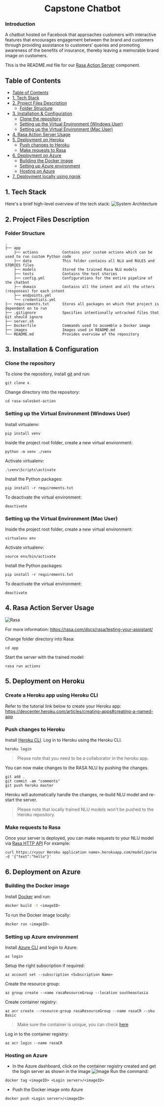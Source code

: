 <h1 align="center">Capstone Chatbot</h1>

### Introduction

A chatbot hosted on Facebook that approaches customers with interactive features that encourages engagement between the brand and customers through providing assistance to customers’ queries and promoting awareness of the benefits of insurance, thereby leaving a memorable brand image on customers.

This is the README.md file for our [Rasa Action Server](https://rasa.com/docs/action-server/) component.

## Table of Contents

- [Table of Contents](#table-of-contents)
- [1. Tech Stack](#1-tech-stack)
- [2. Project Files Description](#2-project-files-description)
  - [Folder Structure](#folder-structure)
- [3. Installation & Configuration](#3-installation--configuration)
  - [Clone the repository](#clone-the-repository)
  - [Setting up the Virtual Environment (Windows User)](#setting-up-the-virtual-environment-windows-user)
  - [Setting up the Virtual Environment (Mac User)](#setting-up-the-virtual-environment-mac-user)
- [4. Rasa Action Server Usage](#4-rasa-action-server-usage)
- [5. Deployment on Heroku](#5-deployment-on-heroku)
  - [Push changes to Heroku](#push-changes-to-heroku)
  - [Make requests to Rasa](#make-requests-to-rasa)
- [6. Deployment on Azure](#6-deployment-on-azure)
  - [Building the Docker image](#building-the-docker-image)
  - [Setting up Azure environment](#setting-up-azure-environment)
  - [Hosting on Azure](#hosting-on-azure)
- [7. Deployment locally using ngrok](#7-deployment-locally-using-ngrok)

## 1. Tech Stack

Here's a brief high-level overview of the tech stack:
![System Architecture](images/system-architecture.png)

## 2. Project Files Description

### Folder Structure

    .
    ├── app
        ├── actions           Contains your custom actions which can be used to run custom Python code
        ├── data              This folder contains all NLU and RULES and STORIES files
        ├── models            Stored the trained Rasa NLU models
        ├── tests             Contains the test stories
        ├── config.yml        Configurations for the entire pipeline of the chatbot
        ├── domain            Contains all the intent and all the utters (responses) for each intent
        ├── endpoints.yml
        └── credentials.yml
    ├── requirements.txt      Stores all packages on which that project is dependent on to run
    ├── .gitignore            Specifies intentionally untracked files that Git should ignore
    ├── server.sh
    ├── Dockerfile            Commands used to assemble a Docker image
    ├── images                Images used in README.md
    └── README.md             Provides overview of the repository

## 3. Installation & Configuration

### Clone the repository

To clone the repository, install [git](https://git-scm.com/downloads) and run:

```
git clone x
```

Change directory into the repository:

```
cd rasa-salesbot-action
```

### Setting up the Virtual Environment (Windows User)

Install virtualenv:

```
pip install venv
```

Inside the project root folder, create a new virtual environment:

```
python -m venv ./venv
```

Activate virtualenv:

```
.\venv\Scripts\activate
```

Install the Python packages:

```
pip install -r requirements.txt
```

To deactivate the virtual environment:

```
deactivate
```

### Setting up the Virtual Environment (Mac User)

Inside the project root folder, create a new virtual environment:

```
virtualenv env
```

Activate virtualenv:

```
source env/bin/activate
```

Install the Python packages:

```
pip install -r requirements.txt
```

To deactivate the virtual environment:

```
deactivate
```

## 4. Rasa Action Server Usage

![Rasa](images/rasa.png)

For more information:
https://rasa.com/docs/rasa/testing-your-assistant/

Change folder directory into Rasa:

```
cd app
```

Start the server with the trained model:

```
rasa run actions
```

## 5. Deployment on Heroku

### Create a Heroku app using Heroku CLI

Refer to the tutorial link below to create your Heroku app:
https://devcenter.heroku.com/articles/creating-apps#creating-a-named-app

### Push changes to Heroku

Install [Heroku CLI](https://devcenter.heroku.com/articles/heroku-cli#download-and-install).
Log in to Heroku using the Heroku CLI.

```
heroku login
```

> Please note that you need to be a collaborator in the heroku app.

You can now make changes to the RASA NLU by pushing the changes.

```
git add .
git commit -am "comments"
git push heroku master
```

Heroku will automatically handle the changes, re-build NLU model and re-start the server.

> Please note that locally trained NLU models won't be pushed to the Heroku repository.

### Make requests to Rasa

Once your server is deployed, you can make requests to your NLU model via [Rasa HTTP API](https://rasa.com/docs/rasa/api/http-api/#operation/parseModelMessage)
For example:

```
curl https://<your Heroku application name>.herokuapp.com/model/parse -d '{"text":"hello"}'
```

## 6. Deployment on Azure

### Building the Docker image

Install [Docker](https://docs.docker.com/engine/install/) and run:

```bash
docker build -t <imageID>
```

To run the Docker image locally:

```bash
docker run <imageID>
```

### Setting up Azure environment

Install [Azure CLI](https://docs.microsoft.com/en-us/cli/azure/install-azure-cli) and login to Azure:

```
az login
```

Setup the right subscription if required:

```
az account set --subscription <Subscription Name>
```

Create the resource group:

```
az group create --name rasaResourceGroup --location southeastasia
```

Create container registry:

```
az acr create --resource-group rasaResourceGroup --name rasaCR --sku Basic
```

> Make sure the container is unique, you can check [here](https://docs.microsoft.com/en-us/rest/api/containerregistry/registries/check-name-availability?tabs=HTTP#code-try-0)

Log in to the container registry:

```
az acr login --name rasaCR
```

### Hosting on Azure

- In the Azure dashboard, click on the container registry created and get the login server as shown in the image
  ![Image](./images/1.png)
  Run the command:

```
docker tag <imageID> <Login server>/<imageID>
```

- Push the Docker image onto Azure

```
docker push <Login server>/<imageID>
```
